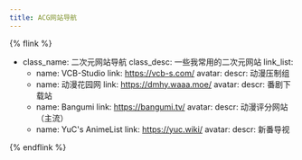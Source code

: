 ```yaml
---
title: ACG网站导航
---
```


{% flink %}
- class_name: 二次元网站导航
  class_desc: 一些我常用的二次元网站
  link_list:
    - name: VCB-Studio
      link: https://vcb-s.com/
      avatar: 
      descr: 动漫压制组
    - name: 动漫花园网
      link: https://dmhy.waaa.moe/
      avatar: 
      descr: 番剧下载站
    - name: Bangumi
      link: https://bangumi.tv/
      avatar: 
      descr: 动漫评分网站（主流）
    - name: YuC's AnimeList
      link: https://yuc.wiki/
      avatar: 
      descr: 新番导视
    
{% endflink %}
